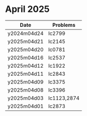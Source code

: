 # April 2025

| Date        | Problems    |
| ----------- | ----------- |
| y2024m04d24 | lc2799      |
| y2025m04d21 | lc2145      |
| y2025m04d20 | lc0781      |
| y2025m04d16 | lc2537      |
| y2025m04d12 | lc1922      |
| y2025m04d11 | lc2843      |
| y2025m04d09 | lc3375      |
| y2025m04d08 | lc3396      |
| y2025m04d03 | lc1123,2874 |
| y2025m04d01 | lc2873      |
